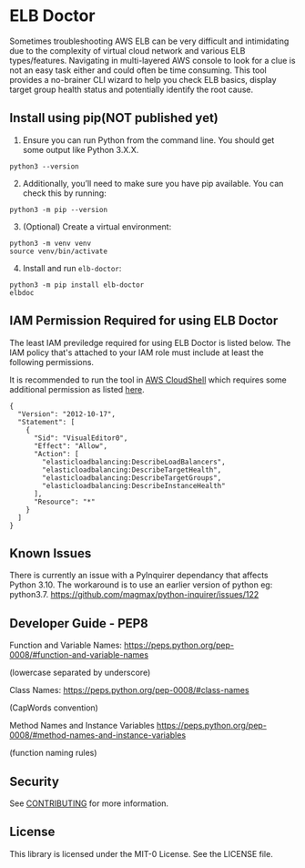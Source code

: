 # ELB Doctor

Sometimes troubleshooting AWS ELB can be very difficult and intimidating due to the complexity of virtual cloud network and various ELB types/features. Navigating in multi-layered AWS console to look for a clue is not an easy task either and could often be time consuming. This tool provides a no-brainer CLI wizard to help you check ELB basics, display target group health status and potentially identify the root cause.

## Install using pip(NOT published yet)
1. Ensure you can run Python from the command line. You should get some output like Python 3.X.X. 
  ```
  python3 --version
  ```
2. Additionally, you’ll need to make sure you have pip available. You can check this by running:
  ```
  python3 -m pip --version
  ```
3. (Optional) Create a virtual environment: 
  ```
  python3 -m venv venv
  source venv/bin/activate
  ```
4. Install and run `elb-doctor`: 
  ```
  python3 -m pip install elb-doctor
  elbdoc
  ```

## IAM Permission Required for using ELB Doctor

The least IAM previledge required for using ELB Doctor is listed below. 
The IAM policy that's attached to your IAM role must include at least the following permissions. 

It is recommended to run the tool in [AWS CloudShell](https://docs.aws.amazon.com/cloudshell/latest/userguide/getting-started.html) which requires some additional permission as listed [here](https://docs.aws.amazon.com/cloudshell/latest/userguide/sec-auth-with-identities.html).

```
{
  "Version": "2012-10-17",
  "Statement": [
    {
      "Sid": "VisualEditor0",
      "Effect": "Allow",
      "Action": [
        "elasticloadbalancing:DescribeLoadBalancers",
        "elasticloadbalancing:DescribeTargetHealth",
        "elasticloadbalancing:DescribeTargetGroups",
        "elasticloadbalancing:DescribeInstanceHealth"
      ],
      "Resource": "*"
    }
  ]
}
```

## Known Issues
There is currently an issue with a PyInquirer dependancy that affects Python 3.10.  The workaround is to use an earlier version of python eg: python3.7.
https://github.com/magmax/python-inquirer/issues/122

## Developer Guide - PEP8

Function and Variable Names:
https://peps.python.org/pep-0008/#function-and-variable-names

(lowercase separated by underscore)

Class Names:
https://peps.python.org/pep-0008/#class-names

(CapWords convention)

Method Names and Instance Variables
https://peps.python.org/pep-0008/#method-names-and-instance-variables

(function naming rules)

## Security

See [CONTRIBUTING](CONTRIBUTING.md#security-issue-notifications) for more information.

## License
This library is licensed under the MIT-0 License. See the LICENSE file.